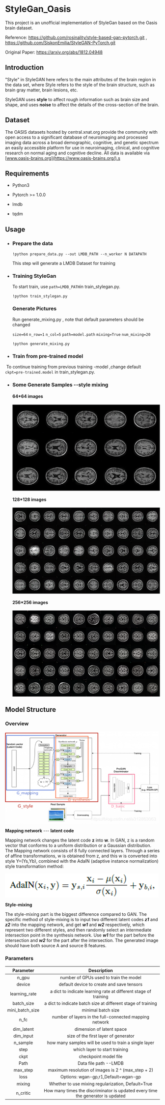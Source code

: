 # StyleGan_Oasis

This project is an unofficial implementation of StyleGan based on the Oasis brain dataset.

Reference: https://github.com/rosinality/style-based-gan-pytorch.git ,  https://github.com/SiskonEmilia/StyleGAN-PyTorch.git

Original Paper: https://arxiv.org/abs/1812.04948

## Introduction

"Style" in StyleGAN here refers to the main attributes of the brain region in the data set, where Style refers to the style of the brain structure, such as brain gray matter, brain lesions, etc. 

StyleGAN uses **style** to affect rough information such as brain size and shape, and uses **noise** to affect the details of the cross-section of the brain.

## Dataset

The OASIS datasets hosted by central.xnat.org provide the community with open access to a significant database of neuroimaging and processed imaging data across a broad demographic, cognitive, and genetic spectrum an easily accessible platform for use in neuroimaging, clinical, and cognitive research on normal aging and cognitive decline. All data is available via [www.oasis-brains.org](https://www.oasis-brains.org/).s

## Requirements

- Python3

- Pytorch >= 1.0.0
- lmdb
- tqdm

## Usage

- ### Prepare the data

  ```
  !python prepare_data.py --out LMDB_PATH --n_worker N DATAPATH
  ```

  This step will generate a LMDB Dataset for training

- ### Training StyleGan

  To start train, use `path=LMDB_PATH`in train_stylegan.py.

  ```
  !python train_stylegan.py
  ```

  ### Generate Pictures

  Run generate_mixing.py , note that default parameters should be changed

  `size=64`
  `n_row=1`
  `n_col=5`
  `path=model.path`
  `mixing=True`
  `num_mixing=20`

  ```
  !python generate_mixing.py
  ```

- ### Train from pre-trained model

​        To continue training from previous training -model ,change default `ckpt=pre-trained.model` in train_stylegan.py. 

- ### Some Generate Samples --style mixing

  #### 64*64 images

  <img src="./Images/size_64.png" width = "500" height = "280" alt="size128" align=center />

  #### 128*128 images

  <img src="./Images/size_128.png" width = "500" height = "280" alt="size128" align=center />

  
  
  #### 256*256 images
  
  <img src="./Images/size_256.png" width = "500" height = "280" alt="size256" align=center />
  
  

## Model Structure

### Overview

<img src="./Images/structure.png" width = "500" height = "300" alt="size256" align=center />

**Mapping network** --- **latent code**

Mapping network changes the latent code **z** into **w**. In GAN, z is a random vector that conforms to a uniform distribution or a Gaussian distribution. The Mapping network consists of 8 fully connected layers. Through a series of affine transformations, w is obtained from z, and this w is converted into style Y=(Ys,Yb), combined with the AdaIN (adaptive instance normalization) style transformation method:

<img src="./Images/ADAIN.png" width = "500" height = "80" alt="adain" align=center />

**Style-mixing**

The style-mixing part is the biggest difference compared to GAN. The specific method of style-mixing is to input two different latent codes ***z1*** and ***z2*** into the mapping network, and get ***w1*** and ***w2*** respectively, which represent two different styles, and then randomly select an intermediate intersection point in the synthesis network. Use ***w1*** for the part before the intersection and ***w2*** for the part after the intersection. The generated image should have both source A and source B features.

### Parameters

|    Parameter    |                         Description                          |
| :-------------: | :----------------------------------------------------------: |
|      n_gpu      |            number of GPUs used to train the model            |
|     device      |          default device to create and save tensors           |
|  learning_rate  | a dict to indicate learning rate at different stage of training |
|   batch_size    | a dict to indicate batch size at different stage of training |
| mini_batch_size |                      minimal batch size                      |
|      n_fc       |    number of layers in the full-connected mapping network    |
|   dim_latent    |                  dimension of latent space                   |
|    dim_input    |             size of the first layer of generator             |
|    n_sample     |    how many samples will be used to train a single layer     |
|      step       |                which layer to start training                 |
|      ckpt       |                    checkpoint model file                     |
|      Path       |                    Data file path --LMDB                     |
|    max_step     |      maximum resolution of images is 2 ^ (max_step + 2)      |
|      loss       |             Options: wgan-gp,r1,Default=wgan-gp              |
|     mixing      |      Whether to use mixing regularization, Default=True      |
|    n_critic     | How many times the discriminator is updated every time the generator is updated |

